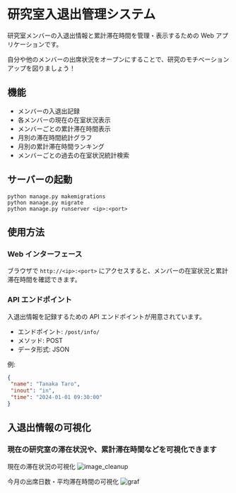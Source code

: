 # 研究室入退出管理システム

研究室メンバーの入退出情報と累計滞在時間を管理・表示するための Web アプリケーションです。

自分や他のメンバーの出席状況をオープンにすることで、研究のモチベーションアップを図りましょう！

## 機能

- メンバーの入退出記録
- 各メンバーの現在の在室状況表示
- メンバーごとの累計滞在時間表示
- 月別の滞在時間統計グラフ
- 月別の累計滞在時間ランキング
- メンバーごとの過去の在室状況統計検索

## サーバーの起動
```shell
python manage.py makemigrations
python manage.py migrate
python manage.py runserver <ip>:<port>
```

## 使用方法

### Web インターフェース

ブラウザで `http://<ip>:<port>` にアクセスすると、メンバーの在室状況と累計滞在時間を確認できます。

### API エンドポイント

入退出情報を記録するための API エンドポイントが用意されています。

- エンドポイント: `/post/info/`
- メソッド: POST
- データ形式: JSON

例:
```json
{
 "name": "Tanaka Taro",
 "inout": "in",
 "time": "2024-01-01 09:30:00"
}
```

## 入退出情報の可視化

### 現在の研究室の滞在状況や、累計滞在時間などを可視化できます

現在の滞在状況の可視化
![image_cleanup](https://github.com/user-attachments/assets/00f0d6d7-2ba9-4361-85dc-0c5c3f215f05)

今月の出席日数・平均滞在時間の可視化
![graf](https://github.com/user-attachments/assets/f0e5c1bd-f658-47af-8da8-6986be2c74cf)

